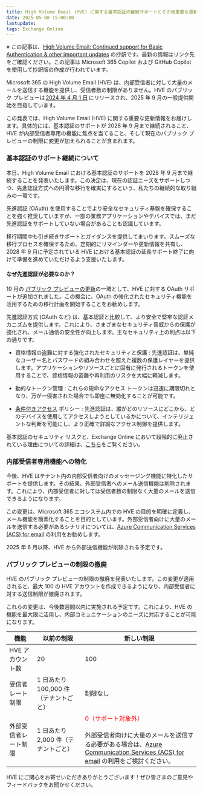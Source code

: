 ```yaml
---
title: High Volume Email (HVE) に関する基本認証の継続サポートとその他重要な更新情報
date: 2025-05-08 15:00:00
lastupdate: 
tags: Exchange Online
---
```


※ この記事は、[High Volume Email: Continued support for Basic Authentication & other important updates](https://techcommunity.microsoft.com/blog/exchange/high-volume-email-continued-support-for-basic-authentication--other-important-up/4411197) の抄訳です。最新の情報はリンク先をご確認ください。この記事は Microsoft 365 Copilot および GitHub Copilot を使用して抄訳版の作成が行われています。

Microsoft 365 の High Volume Email (HVE) は、内部受信者に対して大量のメールを送信する機能を提供し、受信者数の制限がありません。HVE のパブリック プレビューは [2024 年 4 月 1 日](https://techcommunity.microsoft.com/t5/exchange-team-blog/public-preview-high-volume-email-for-microsoft-365/ba-p/4102271) にリリースされ、2025 年 9 月の一般提供開始を目指しています。

この発表では、High Volume Email (HVE) に関する重要な更新情報をお届けします。具体的には、基本認証のサポートが 2028 年 9 月まで継続されること、HVE が内部受信者専用の機能に焦点を当てること、そして現在のパブリック プレビューの制限に変更が加えられることが含まれます。

### 基本認証のサポート継続について

本日、High Volume Email における基本認証のサポートを 2028 年 9 月まで継続することを発表いたします。この決定は、現在の認証ニーズをサポートしつつ、先進認証方式への円滑な移行を確実にするという、私たちの継続的な取り組みの一環です。

先進認証 (OAuth) を使用することでより安全なセキュリティ基盤を確保することを強く推奨していますが、一部の業務アプリケーションやデバイスでは、まだ先進認証をサポートしていない場合があることも認識しています。

移行期間中も引き続きサポートとガイダンスを提供してまいります。スムーズな移行プロセスを確保するため、定期的にリマインダーや更新情報を共有し、2028 年 9 月に予定されている HVE における基本認証の延長サポート終了に向けて準備を進めていただけるよう支援いたします。

#### なぜ先進認証が必要なのか？

10 月の [パブリック プレビューの更新](https://techcommunity.microsoft.com/blog/exchange/updates-to-high-volume-email-hve-public-preview/4266563)の一環として、HVE に対する OAuth サポートが追加されました。この機会に、OAuth の強化されたセキュリティ機能を活用するための移行計画を開始することをお勧めします。

先進認証方式 (OAuth など) は、基本認証と比較して、より安全で堅牢な認証メカニズムを提供します。これにより、さまざまなセキュリティ脅威からの保護が強化され、メール通信の安全性が向上します。主なセキュリティ上の利点は以下の通りです。

- 資格情報の盗難に対する強化されたセキュリティと保護 : 先進認証は、単純なユーザー名とパスワードの組み合わせを超えた複数の保護レイヤーを提供します。アプリケーションやリソースごとに固有に発行されるトークンを使用することで、資格情報の盗難や再利用のリスクを大幅に軽減します。

- 動的なトークン管理 : これらの短命なアクセス トークンは迅速に期限切れとなり、万が一侵害された場合でも即座に無効化することが可能です。

- [条件付きアクセス](https://learn.microsoft.com/entra/identity/conditional-access/overview) ポリシー : 先進認証は、誰がどのリソースにどこから、どのデバイスを使用してアクセスしようとしているかについて、インテリジェントな判断を可能にし、より正確で詳細なアクセス制御を提供します。

基本認証のセキュリティ リスクと、Exchange Online において段階的に廃止されている理由についての詳細は、[こちら](https://learn.microsoft.com/exchange/clients-and-mobile-in-exchange-online/deprecation-of-basic-authentication-exchange-online)をご覧ください。

### 内部受信者専用機能への特化

今後、HVE はテナント内の内部受信者向けのメッセージング機能に特化したサポートを提供します。その結果、外部受信者へのメール送信機能は削除されます。これにより、内部受信者に対しては受信者数の制限なく大量のメールを送信できるようになります。

この変更は、Microsoft 365 エコシステム内での HVE の目的を明確に定義し、メール機能を簡素化することを目的としています。外部受信者向けに大量のメールを送信する必要があるシナリオについては、[Azure Communication Services (ACS) for email](https://learn.microsoft.com/azure/communication-services/concepts/email/email-overview) の利用をお勧めします。

2025 年 6 月以降、HVE から外部送信機能が削除される予定です。

### パブリック プレビューの制限の撤廃

HVE のパブリック プレビューの制限の撤廃を発表いたします。この変更が適用されると、最大 100 の HVE アカウントを作成できるようになり、内部受信者に対する送信制限が撤廃されます。

これらの変更は、今後数週間以内に実施される予定です。これにより、HVE の機能を最大限に活用し、内部コミュニケーションのニーズに対応することが可能になります。

| **機能** | **以前の制限** | **新しい制限** |
| --- | --- | --- |
| HVE アカウント数 | 20 | 100 |
| 受信者レート制限 | 1 日あたり 100,000 件（テナントごと） | 制限なし |
| 外部受信者レート制限 | 1 日あたり 2,000 件（テナントごと） | <span style="color:red">0（サポート対象外）</span> <br><br>外部受信者向けに大量のメールを送信する必要がある場合は、[Azure Communication Services (ACS) for email](https://learn.microsoft.com/azure/communication-services/concepts/email/email-overview) の利用をご検討ください。 |

HVE にご関心をお寄せいただきありがとうございます！ぜひ皆さまのご意見やフィードバックをお聞かせください。
